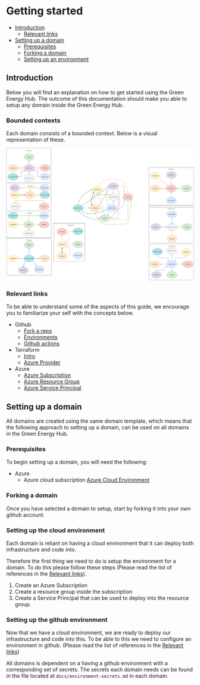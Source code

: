 # Getting started

- [Introduction](#introduction)
    - [Relevant links](#relevant-links)
- [Setting up a domain](#setting-up-a-domain)
    - [Prerequisites](#prerequisites)
    - [Forking a domain](#forking-a-domain)
    - [Setting up an environment](#setting-up-an-environment)

## Introduction

Below you will find an explanation on how to get started using the Green Energy Hub.
The outcome of this documentation should make you able to setup any domain inside the Green Energy Hub.

### Bounded contexts

Each domain consists of a bounded context. Below is a visual representation of these.

![bounded contexts](../images/bounded-contexts.png)

### Relevant links

To be able to understand some of the aspects of this guide, we encourage you to familiarize your self with the concepts below.

- Github
    - [Fork a repo](https://docs.github.com/en/github/getting-started-with-github/fork-a-repo)
    - [Environments](https://docs.github.com/en/actions/reference/environments)
    - [Github actions](https://github.com/features/actions)
- Terraform
    - [Intro](https://www.terraform.io/intro/index.html)
    - [Azure Provider](https://registry.terraform.io/providers/hashicorp/azurerm/latest/docs)
- Azure
    - [Azure Subscription](https://azure.microsoft.com/en-gb/free/)
    - [Azure Resource Group](https://docs.microsoft.com/en-us/azure/azure-resource-manager/management/manage-resource-groups-portal)
    - [Azure Service Principal](https://docs.microsoft.com/en-us/azure/active-directory/develop/app-objects-and-service-principals)

## Setting up a domain

All domains are created using the same domain template, which means that the following approach to setting up a domain, can be used on all domains in the Green Energy Hub.

### Prerequisites

To begin setting up a domain, you will need the following:

- Azure
    - Azure cloud subscription [Azure Cloud Environment](https://azure.microsoft.com/en-gb/free/)

### Forking a domain

Once you have selected a domain to setup, start by forking it into your own github account.

### Setting up the cloud environment

Each domain is reliant on having a cloud environment that it can deploy both infrastructure and code into.

Therefore the first thing we need to do is setup the environment for a domain.
To do this please follow these steps (Please read the list of references in the [Relevant links](#relevant-links)).

1. Create an Azure Subscription
2. Create a resource group inside the subscription
3. Create a Service Principal that can be used to deploy into the resource group.

### Setting up the github environment

Now that we have a cloud environment, we are ready to deploy our infrastructure and code into this.
To be able to this we need to configure an environment in github. (Please read the list of references in the [Relevant links](#relevant-links))

All domains is dependent on a having a github environment with a corresponding set of secrets.
The secrets each domain needs can be found in the file located at `docs/environment-secrets.md` in each domain.


